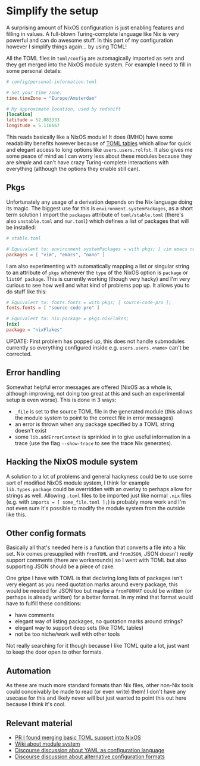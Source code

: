 # Simplify the setup
A surprising amount of NixOS configuration is just enabling features and filling in values.
A full-blown Turing-complete language like Nix is very powerful and can do awesome stuff.
In this part of my configuration however I simplify things again... by using TOML!

All the TOML files in `toml/config` are automagically imported as sets and they get merged into the NixOS module system.
For example I need to fill in some personal details:
```toml
# config/personal-information.toml

# Set your time zone.
time.timeZone = "Europe/Amsterdam"

# My approximate location, used by redshift
[location]
latitude = 52.083333
longitude = 5.116667
```
This reads basically like a NixOS module!
It does (IMHO) have some readability benefits however because of [TOML tables](https://toml.io/en/v1.0.0#table) which allow for quick and elegant access to long options like `users.users.rolfst`.
It also gives me some peace of mind as I can worry less about these modules because they are *simple* and can't have crazy Turing-complete interactions with everything (although the options they enable still can).

## Pkgs
Unfortunately any usage of a derivation depends on the Nix language doing its magic.
The biggest use for this is `environment.systemPackages`, as a short term solution I import the `packages` attribute of `toml/stable.toml` (there's also `unstable.toml` and `nur.toml`) which defines a list of packages that will be installed:
```toml
# stable.toml

# Equivalent to: environment.systemPackages = with pkgs; [ vim emacs nano ];
packages = [ "vim", "emacs", "nano" ]
```

I am also experimenting with automatically mapping a list or singular string to an attribute of `pkgs` whenever the `type` of the NixOS option is `package` or `listOf package`.
This is currently working (though very hacky) and I'm very curious to see how well and what kind of problems pop up.
It allows you to do stuff like this:
```toml
# Equivalent to: fonts.fonts = with pkgs; [ source-code-pro ];
fonts.fonts = [ "source-code-pro" ]

# Equivalent to: nix.package = pkgs.nixFlakes;
[nix]
package = "nixFlakes"
```

UPDATE: First problem has popped up, this does not handle submodules currently so everything configured inside e.g. `users.users.<name>` can't be corrected.

## Error handling
Somewhat helpful error messages are offered (NixOS as a whole is, although improving, not doing too great at this and such an experimental setup is even worse).
This is done in 3 ways:
- `_file` is set to the source TOML file in the generated module (this allows the module system to point to the correct file in error messages)
- an error is thrown when any package specified by a TOML string doesn't exist
- some `lib.addErrorContext` is sprinkled in to give useful information in a trace (use the flag `--show-trace` to see the trace Nix generates).

<!-- TODO: Showcase error messages with real-world problems -->

## Hacking the NixOS module system
A solution to a lot of problems and general hackyness could be to use some sort of modified NixOS module system, I think for example `lib.types.package` could be overridden with an overlay to perhaps allow for strings as well.
Allowing `.toml` files to be imported just like normal `.nix` files (e.g. with `imports = [ some_file.toml ];`) is probably more work and I'm not even sure it's possible to modify the module system from the outside like this.

## Other config formats
Basically all that's needed here is a function that converts a file into a Nix set.
Nix comes presupplied with `fromTOML` and `fromJSON`, JSON doesn't *really* support comments (there are workarounds) so I went with TOML but also supporting JSON should be a piece of cake.

One gripe I have with TOML is that declaring long lists of packages isn't very elegant as you need quotation marks around every package, this would be needed for JSON too but maybe a `fromFORMAT` could be written (or perhaps is already written) for a better format.
In my mind that format would have to fulfill these conditions:
- have comments
- elegant way of listing packages, no quotation marks around strings?
- elegant way to support deep sets (like TOML tables)
- not be too niche/work well with other tools

Not really searching for it though because I like TOML quite a lot, just want to keep the door open to other formats.

## Automation
As these are much more standard formats than Nix files, other non-Nix tools could conceivably be made to read (or even write) them!
I don't have any usecase for this and likely never will but just wanted to point this out here because I think it's cool.

## Relevant material
- [PR I found merging basic TOML support into NixOS](https://github.com/NixOS/nixpkgs/pull/96641)
- [Wiki about module system](https://nixos.wiki/wiki/Module)
- [Discourse discussion about YAML as configuration language](https://discourse.nixos.org/t/why-not-use-yaml-for-configuration-and-package-declaration/1333)
- [Discourse discussion about alternative configuration formats](https://discourse.nixos.org/t/alternative-language/5218)

